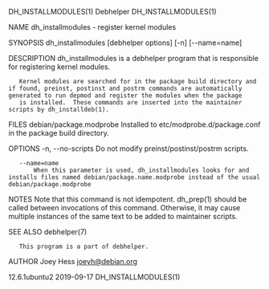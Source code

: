 DH_INSTALLMODULES(1)                                                                              Debhelper                                                                              DH_INSTALLMODULES(1)

NAME
       dh_installmodules - register kernel modules

SYNOPSIS
       dh_installmodules [debhelper options] [-n] [--name=name]

DESCRIPTION
       dh_installmodules is a debhelper program that is responsible for registering kernel modules.

       Kernel modules are searched for in the package build directory and if found, preinst, postinst and postrm commands are automatically generated to run depmod and register the modules when the package
       is installed.  These commands are inserted into the maintainer scripts by dh_installdeb(1).

FILES
       debian/package.modprobe
           Installed to etc/modprobe.d/package.conf in the package build directory.

OPTIONS
       -n, --no-scripts
           Do not modify preinst/postinst/postrm scripts.

       --name=name
           When this parameter is used, dh_installmodules looks for and installs files named debian/package.name.modprobe instead of the usual debian/package.modprobe

NOTES
       Note that this command is not idempotent. dh_prep(1) should be called between invocations of this command. Otherwise, it may cause multiple instances of the same text to be added to maintainer
       scripts.

SEE ALSO
       debhelper(7)

       This program is a part of debhelper.

AUTHOR
       Joey Hess <joeyh@debian.org>

12.6.1ubuntu2                                                                                     2019-09-17                                                                             DH_INSTALLMODULES(1)
